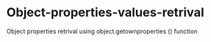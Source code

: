 # Object-properties-values-retrival
Object properties retrival using object.getownproperties () function 
